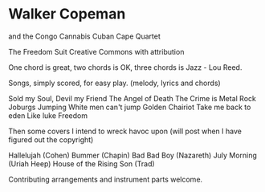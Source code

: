 # Walker Copeman
and the Congo Cannabis Cuban Cape Quartet

The Freedom Suit
Creative Commons with attribution

One chord is great, two chords is OK, three chords is Jazz - Lou Reed.

Songs, simply scored, for easy play. (melody, lyrics and chords)

Sold my Soul, Devil my Friend
The Angel of Death
The Crime is Metal Rock
Joburgs Jumping
White men can't jump
Golden Chairiot
Take me back to eden
Like luke
Freedom

Then some covers I intend to wreck havoc upon
(will post when I have figured out the copyright)

Hallelujah (Cohen)
Bummer (Chapin)
Bad Bad Boy (Nazareth)
July Morning (Uriah Heep)
House of the Rising Son (Trad)

Contributing arrangements and instrument parts welcome.



